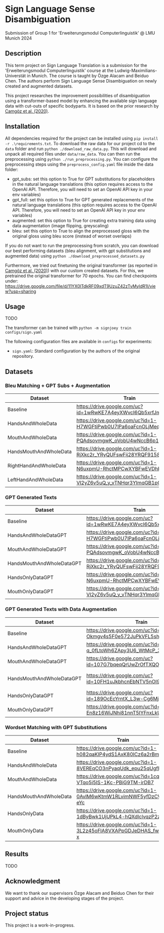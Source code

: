 # Sign Language Sense Disambiguation
Submission of Group 1 for 'Erweiterungsmodul Computerlinguistik' @ LMU Munich 2024

## Description
This term project on Sign Language Translation is a submission for the 'Erweiterungsmodul Computerlinguistik' course at the Ludwig-Maximilians-Universtät in Munich. The course is taught by Özge Alacam and Beiduo Chen.
The authors perform Sign Language Sense Disambiguation on newly created and augmented datasets.

This project researches the improvement possibilities of disambiguation using a transformer-based model by enhancing the available sign language data with cut-outs of specific bodyparts.
It is based on the prior research by [Camgöz et al. (2020)](https://arxiv.org/abs/2003.13830).


## Installation
All dependencies required for the project can be installed using ``pip install -r .\requirements.txt``. To download the raw data for our project cd to the ``data`` folder and run ``python ./download_raw_data.py``. This will download and unpack all required files under ``data/raw_data``. You can then run the preprocessing using ``python ./run_preprocessing.py``. You can configure the preprocessing steps using the ``preprocess_config.yaml`` file inside the data folder:
- gpt_subs: set this option to True for GPT substitutions for placeholders in the natural language translations (this option requires access to the OpenAI API. Therefore, you will need to set an OpenAI API key in your env variables)
- gpt_full: set this option to True for GPT generated replacements of the natural language translations (this option requires access to the OpenAI API. Therefore, you will need to set an OpenAI API key in your env variables)
- augmented: set this option to True for creating extra training data using data augmentation (image flipping, greyscaling)
- bleu: set this option to True to align the preprocessed gloss with the original gloss using bleu score (instead of worset overlaps)

If you do not want to run the preprocessing from scratch, you can download our best performing datasets (bleu alignment, with gpt substitutions and augmented data) using ``python ./download_preprocessed_datasets.py``

Furthermore, we tried out finetuning the original transformer (as reported in [Camgöz et al. (2020)](https://arxiv.org/abs/2003.13830)) with our custom created datasets. For this, we pretrained the original transformer for 70 epochs. You can find checkpoints under: https://drive.google.com/file/d/11YX0lTdkRF09xdT9UzuZ42zTvMyldR1I/view?usp=sharing

## Usage
TODO

The transformer can be trained with
    ```python -m signjoey train configs/sign.yaml```

The following configuration files are available in ```configs``` for experiments:
- ```sign.yaml```: Standard configuration by the authors of the original repository.

## Datasets


### Bleu Matching + GPT Subs + Augmentation
| Dataset                   | Train | Test | Dev |
|---------------------------|-------|------|-----|
| Baseline            | https://drive.google.com/uc?id=1wRwKE7A4eyXWvcI6Qb5xrfJmltTMjSBm | https://drive.google.com/uc?id=1l9J-ojZ1LaM70pOYS7YMqqEA7252AxxN | https://drive.google.com/uc?id=1DPAe3807kDr1kAui5S8ZK8x2yx85lIL4 |
| HandsAndWholeData     | https://drive.google.com/uc?id=1-H7WGFtiPwb0U7lPa6oaFcnOLjMeqEOH | https://drive.google.com/uc?id=1-PiHfNcaWho6wVY3x6kFEEviurvzoUVd| https://drive.google.com/uc?id=1-tze5w6w-UTLU2QKazmTRJW9LCS95uj9|
| MouthAndWholeData    | https://drive.google.com/uc?id=1-PQAdsovmgwK_oVobU4wNccB6p1y0OIe | https://drive.google.com/uc?id=1-_g2I1wnxHyah35-Wi5mK4qds4ck5_R_ | https://drive.google.com/uc?id=1-n6DY8v03I65zomyBIkWC6xPn-CpgnHS |
| HandsMouthAndWholeData | https://drive.google.com/uc?id=1-RjXkc2r_YRyQUFswFij28YRQF9158jg | https://drive.google.com/uc?id=1-fwanvnOyebxKSDQ9UqpHGccR2cIxcN5 | https://drive.google.com/uc?id=1055gu-eQI8CpwJJWKqL7TmNKvFn8Rxrp|
| RightHandAndWholeData       | https://drive.google.com/uc?id=1-N6uxpmU-RhctMPCwXYBFwEVDhKIJYo2 | https://drive.google.com/uc?id=1-ZJ4Sxuh264_cLDb0dIeEuKUo2emJ3Ad | https://drive.google.com/uc?id=1-kNidBToKRBp64YS9flgQlOfyxksdf4L |
| LeftHandAndWholeData        | https://drive.google.com/uc?id=1-VI2yZ6v5uQ_y_vTNHqr3YImqGB1pG1I | https://drive.google.com/uc?id=1-tV27pi069Jq-X0epnha-gadXy8yZC96 | https://drive.google.com/uc?id=1-vbGtlBMtHzAzrXEo1vFp9xlUGWpg92j |


### GPT Generated Texts
| Dataset                   | Train | Test | Dev |
|---------------------------|-------|------|-----|
| Baseline            | https://drive.google.com/uc?id=1wRwKE7A4eyXWvcI6Qb5xrfJmltTMjSBm | https://drive.google.com/uc?id=1l9J-ojZ1LaM70pOYS7YMqqEA7252AxxN | https://drive.google.com/uc?id=1DPAe3807kDr1kAui5S8ZK8x2yx85lIL4 |
| HandsAndWholeDataGPT      | https://drive.google.com/uc?id=1-H7WGFtiPwb0U7lPa6oaFcnOLjMeqEOH | https://drive.google.com/uc?id=1-PiHfNcaWho6wVY3x6kFEEviurvzoUVd | https://drive.google.com/uc?id=1-tze5w6w-UTLU2QKazmTRJW9LCS95uj9 |
| MouthAndWholeDataGPT      | https://drive.google.com/uc?id=1-PQAdsovmgwK_oVobU4wNccB6p1y0OIe | https://drive.google.com/uc?id=1-_g2I1wnxHyah35-Wi5mK4qds4ck5_R_ | https://drive.google.com/uc?id=1-n6DY8v03I65zomyBIkWC6xPn-CpgnHS |
| HandsMouthAndWholeDataGPT | https://drive.google.com/uc?id=1-RjXkc2r_YRyQUFswFij28YRQF9158jg | https://drive.google.com/uc?id=1-fwanvnOyebxKSDQ9UqpHGccR2cIxcN5 | https://drive.google.com/uc?id=1055gu-eQI8CpwJJWKqL7TmNKvFn8Rxrp |
| HandsOnlyDataGPT          | https://drive.google.com/uc?id=1-N6uxpmU-RhctMPCwXYBFwEVDhKIJYo2 | https://drive.google.com/uc?id=1-ZJ4Sxuh264_cLDb0dIeEuKUo2emJ3Ad | https://drive.google.com/uc?id=1-kNidBToKRBp64YS9flgQlOfyxksdf4L |
| MouthOnlyDataGPT          | https://drive.google.com/uc?id=1-VI2yZ6v5uQ_y_vTNHqr3YImqGB1pG1I | https://drive.google.com/uc?id=1-tV27pi069Jq-X0epnha-gadXy8yZC96 | https://drive.google.com/uc?id=1-vbGtlBMtHzAzrXEo1vFp9xlUGWpg92j |

### GPT Generated Texts with Data Augmentation
| Dataset                   | Train | Test | Dev |
|---------------------------|-------|------|-----|
| Baseline            | https://drive.google.com/uc?id=1-Okmgv4s5F0e572JuPkVFL5sh90cRxwi | https://drive.google.com/uc?id=1-Xs3cHrqSp-l3YnTxCXbpNkJqe4fiHm- | https://drive.google.com/uc?id=1-cTA9XMxaIUuDctm5mhEZpocB1f40J46 |
| HandsAndWholeDataGPT      | https://drive.google.com/uc?id=1-q_0fLtoWh6ZApy3U6_WtMcP_3Eqa4Q8 | https://drive.google.com/uc?id=1-tZu0kSDdS-NY4yZIUU4wwT1QKaQIhox | https://drive.google.com/uc?id=1-u97dtFlyIEzloNVtcVCTajJvOz2tVZi |
| MouthAndWholeDataGPT      | https://drive.google.com/uc?id=107G7bqeqQrUwZrOfTXQOtGY1aHyD5dHS | https://drive.google.com/uc?id=10DPaDt6efFjCQFY03KGBlBxIaNTyVpIW | https://drive.google.com/uc?id=10Cs4ps7ZzwMC_D5KQno7jyi8-psc53bO |
| HandsMouthAndWholeDataGPT | https://drive.google.com/uc?id=10FH1uJkbhcnEbNTV5nOl9LhvRO-JHgrH | https://drive.google.com/uc?id=10HVjUsJcZz-3rIX4gqpnXbMc-hrm4JpF | https://drive.google.com/uc?id=10Ge1t7-xwSsX85mrYFJpanV-nakCWX_Z |
| HandsOnlyDataGPT          | https://drive.google.com/uc?id=189OcEcYrntX_L3w-Cg6MjHDE37dduxKe | https://drive.google.com/uc?id=1LtB0Gyefb4mnair_CIsZ1wmU4LRtZmX2 | https://drive.google.com/uc?id=1hGPjmXXHePidX0ceGba8Y6c0n05P9QyE |
| MouthOnlyDataGPT          | https://drive.google.com/uc?id=1-En8z16WiJNhi81nnT5IYFnxLkUNT73e | https://drive.google.com/uc?id=1-Ev9WznGivXHOfy7QaSdDhLjtAasV69e | https://drive.google.com/uc?id=1-I5_uG9VWUtjL9CoPa3dkxw3s2MvQ5tU |

### Wordset Matching with GPT Substitutions
| Dataset                 | Train | Test | Dev |
|-------------------------|-------|------|-----|
| Baseline                | https://drive.google.com/uc?id=1-h082qaKIP4ydS1AxK80ICz6a2rBm0I_ | https://drive.google.com/uc?id=1-hsvA37hc28O9up5YYKg5gVwECx8WLGG | https://drive.google.com/uc?id=1-ik7_OdpgtiGumMgkYeEBfBgByT4-z-5 |
| HandsAndWholeData       | https://drive.google.com/uc?id=1-8VEREqCO3nPyaqUdk_epu25qUgfPU0r | https://drive.google.com/uc?id=1-8_-UhNLZxcaxijXyRGOsK8DkfxpSdG8 | https://drive.google.com/uc?id=1-7PnIAhSzhc7EJWj4bZNYd46iaNM06Z_ |
| MouthAndWholeData       | https://drive.google.com/uc?id=1cqD9-VTqo5i5IS-1Kc-PBiG9TM-irDB7 | https://drive.google.com/uc?id=1vXW0XP2bbTIsMaIeQNqhxXqCSy0Cw4xN | https://drive.google.com/uc?id=1os9V8IxXUHKhBop8VciTO0NZQKVY5JPB |
| HandsMouthAndWholeData  | https://drive.google.com/uc?id=1-0AvlM6wKtmW1RLvimNWF5yfDzCW-eYc | https://drive.google.com/uc?id=1E8_GH8J-Fv06N6BcjQH-ekId_TYjWP8M | https://drive.google.com/uc?id=10rC0L_RAtuIPcDxuvzo7nde6hm5Nf8gZ |
| HandsOnlyData           | https://drive.google.com/uc?id=1-1dByBwk1UjUPkL4-hQXdIclvqzP2zGv | https://drive.google.com/uc?id=1-26T3zqfojt4QFUHLyYosZd1HRHLuCIF | https://drive.google.com/uc?id=1-1ZPFe098yDqPK8q5OsF9A6arA7imDuA |
| MouthOnlyData           | https://drive.google.com/uc?id=1-3L2z45oFlA8VXAPpGDJeDHAS_fwzJ-x | https://drive.google.com/uc?id=1-5lks2H8Yra3v5AXzM2Ke2fnRMfs0bcm | https://drive.google.com/uc?id=1-2PC8CvozTMaaVQU_xhP7uk90hNdnafa |


## Results
TODO

## Acknowledgment
We want to thank our supervisors Özge Alacam and Beiduo Chen for their support and advice in the developing stages of the project.

## Project status
<!-- This project was finished on August 2nd, 2024. -->
This project is a work-in-progress.
